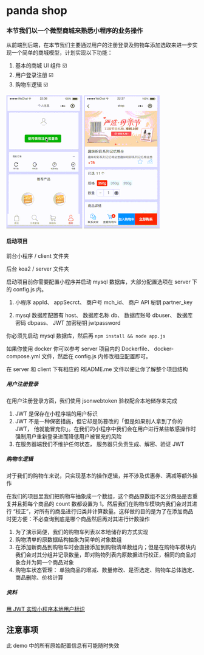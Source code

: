 # panda shop

### 本节我们以一个微型商城来熟悉小程序的业务操作

从前端到后端，在本节我们主要通过用户的注册登录及购物车添加选取来进一步实现一个简单的商城模型，计划实现以下功能：

1. 基本的商城 UI 组件 ☑️
1. 用户登录注册 ☑️
1. 购物车逻辑  ☑️

![login](./imgs/login.gif)
![cart](./imgs/cart.gif)


#### 启动项目

前台小程序 / client 文件夹

后台 koa2 / server 文件夹

启动项目前你需要配置小程序并启动 mysql 数据库，大部分配置选项在 server 下的 config.js 内。

1. 小程序 appId、 appSecrct、 商户号 mch_id、 商户 API 秘钥  partner_key

1. mysql 数据库配置有 host、 数据库名称 db、 数据库账号 dbuser、 数据库密码 dbpass、 JWT 加密秘钥 jwtpassword

你必须先启动 mysql 数据库，然后再 `npm install && node app.js`

如果你使用 docker 你可以参考 server 项目内的 Dockerfile、 docker-compose.yml 文件，然后在 config.js 内修改相应配置即可。

在 server 和 client 下有相应的 README.me 文件以便让你了解整个项目结构

##### 用户注册登录

在用户注册登录方面，我们使用 jsonwebtoken 验权配合本地储存来完成

1. JWT 是保存在小程序端的用户标识
1. JWT 不是一种保密措施，但它却是防篡改的「但是如果别人拿到了你的 JWT， 他就能冒充你」。在我们的小程序中我们会在用户进行某些敏感操作时强制用户重新登录进而降低用户被冒充的风险
1. 在服务器端我们不维护任何状态， 服务器只负责生成、解密、验证 JWT

##### 购物车逻辑

对于我们的购物车来说，只实现基本的操作逻辑，并不涉及优惠券、满减等额外操作

在我们的项目里我们把购物车抽象成一个数组，这个商品原数组不区分商品是否重复并且把每个商品的 count 数都设置为 1。然后我们在购物车模块内我们会对其进行 “校正”，对所有的商品进行归类并计算数量。这样做的目的是为了在添加商品时更方便：不必查询到底是哪个商品然后再对其进行计数操作

1. 为了演示简便，我们的购物车列表以本地储存的方式实现
1. 购物清单的原数据结构抽象为简单的对象数组
1. 在添加新商品到购物车时会直接添加到购物清单数组内；但是在购物车模块内我们会对其分组并记录数量，即对购物列表内原数据进行校正，相同的商品对象合并为同一个商品对象
1. 购物车状态管理： 单独商品的增减、数量修改、是否选定、购物车总体选定、商品删除、价格计算


##### 资料


[用 JWT 实现小程序本地用户标识](https://github.com/hiscc/panda-chat-room/tree/jwtLogin)

## 注意事项

此 demo 中的所有原始配置信息有可能随时失效
